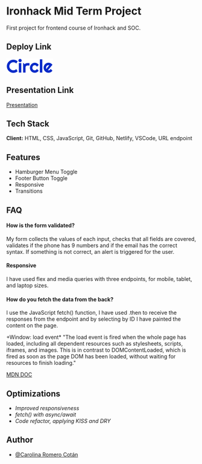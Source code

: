 # Ironhack Mid Term Project

First project for frontend course of Ironhack and SOC.

## Deploy Link
[![Logo](public/logos/circle.svg)](https://circle-carolina-midterm.netlify.app/)
## Presentation Link
[Presentation](https://www.canva.com/design/DAGDbieilZs/Md8ARO3S1jAWZh_B-Nwvzw/edit?utm_content=DAGDbieilZs&utm_campaign=designshare&utm_medium=link2&utm_source=sharebutton)
## Tech Stack

**Client:** HTML, CSS, JavaScript, Git, GitHub, Netlify, VSCode, URL endpoint

## Features

- Hamburger Menu Toggle
- Footer Button Toggle
- Responsive
- Transitions

## FAQ

#### How is the form validated?

My form collects the values of each input, checks that all fields are covered, validates if the phone has 9 numbers and if the email has the correct syntax. If something is not correct, an alert is triggered for the user.

#### Responsive

I have used flex and media queries with three endpoints, for mobile, tablet, and laptop sizes.

#### How do you fetch the data from the back?

I use the JavaScript fetch() function, I have used .then to receive the responses from the endpoint and by selecting by ID I have painted the content on the page.

+Window: load event*
"The load event is fired when the whole page has loaded, including all dependent resources such as stylesheets, scripts, iframes, and images. This is in contrast to DOMContentLoaded, which is fired as soon as the page DOM has been loaded, without waiting for resources to finish loading."

[MDN DOC](https://developer.mozilla.org/en-US/docs/Web/API/Window/load_event)

## Optimizations

- *Improved responsiveness*
- *fetch() with async/await*
- *Code refactor, applying KISS and DRY*

## Author

- [@Carolina Romero Cotán](https://www.github.com/Carol-88)
